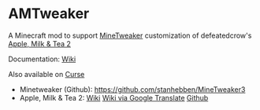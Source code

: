AMTweaker
=========

A Minecraft mod to support [MineTweaker](http://minetweaker3.powerofbytes.com/) customization of defeatedcrow's [Apple, Milk & Tea 2](http://forum.minecraftuser.jp/viewtopic.php?t=17657)

Documentation: [Wiki](https://github.com/Belgabor/AMTweaker/wiki)

Also available on [Curse](http://www.curse.com/mc-mods/minecraft/229357-amtweaker)

* Minetweaker (Github): https://github.com/stanhebben/MineTweaker3
* Apple, Milk & Tea 2: [Wiki](http://defeatedcrow.wiki.fc2.com/wiki/AppleMilkTea%20ver2) [Wiki via Google Translate](https://translate.google.com/translate?sl=ja&tl=en&js=y&prev=_t&hl=de&ie=UTF-8&u=http%3A%2F%2Fdefeatedcrow.wiki.fc2.com%2Fwiki%2FAppleMilkTea%2520ver2&edit-text=&act=url) [Github](https://github.com/defeatedcrow/AppleMilkTea2_1.7.10)
